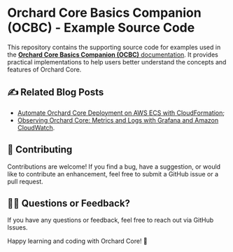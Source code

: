# Orchard Core Basics Companion (OCBC) - Example Source Code

This repository contains the supporting source code for examples used in the [**Orchard Core Basics Companion (OCBC)** documentation](https://gcl.gitbook.io/orchard-core-basics-companion-ocbc). It provides practical implementations to help users better understand the concepts and features of Orchard Core.

## ✍️ Related Blog Posts

- [Automate Orchard Core Deployment on AWS ECS with CloudFormation](https://cuteprogramming.blog/2025/03/09/automate-orchard-core-deployment-on-aws-ecs-with-cloudformation/);
- [Observing Orchard Core: Metrics and Logs with Grafana and Amazon CloudWatch](https://cuteprogramming.blog/2025/04/27/observing-orchard-core-metrics-and-logs-with-grafana-and-amazon-cloudwatch/).

## 🤝 Contributing
Contributions are welcome! If you find a bug, have a suggestion, or would like to contribute an enhancement, feel free to submit a GitHub issue or a pull request.

## 🙋‍♂️ Questions or Feedback?
If you have any questions or feedback, feel free to reach out via GitHub Issues.

Happy learning and coding with Orchard Core! 🎉
